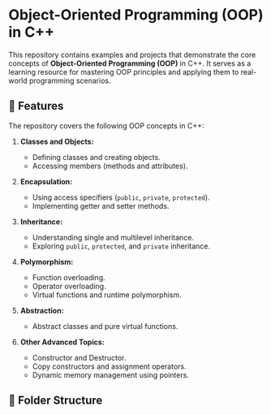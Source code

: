 # Object-Oriented Programming (OOP) in C++  

This repository contains examples and projects that demonstrate the core concepts of **Object-Oriented Programming (OOP)** in C++. It serves as a learning resource for mastering OOP principles and applying them to real-world programming scenarios.  

## 📌 Features  
The repository covers the following OOP concepts in C++:  
1. **Classes and Objects:**  
   - Defining classes and creating objects.  
   - Accessing members (methods and attributes).  

2. **Encapsulation:**  
   - Using access specifiers (`public`, `private`, `protected`).  
   - Implementing getter and setter methods.  

3. **Inheritance:**  
   - Understanding single and multilevel inheritance.  
   - Exploring `public`, `protected`, and `private` inheritance.  

4. **Polymorphism:**  
   - Function overloading.  
   - Operator overloading.  
   - Virtual functions and runtime polymorphism.  

5. **Abstraction:**  
   - Abstract classes and pure virtual functions.  

6. **Other Advanced Topics:**  
   - Constructor and Destructor.  
   - Copy constructors and assignment operators.  
   - Dynamic memory management using pointers.  

## 📁 Folder Structure  

